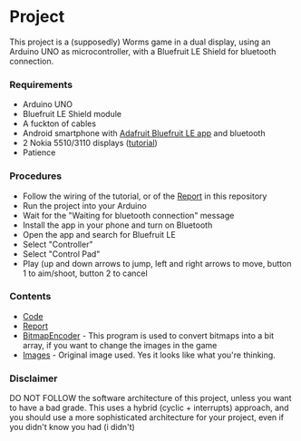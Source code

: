 # Project

This project is a (supposedly) Worms game in a dual display, using an Arduino UNO as microcontroller, with a Bluefruit LE Shield for bluetooth connection.

### Requirements

* Arduino UNO
* Bluefruit LE Shield module
* A fuckton of cables
* Android smartphone with [Adafruit Bluefruit LE app](https://play.google.com/store/apps/details?id=com.adafruit.bluefruit.le.connect) and bluetooth
* 2 Nokia 5510/3110 displays ([tutorial](https://learn.adafruit.com/nokia-5110-3310-monochrome-lcd/overview))
* Patience

### Procedures

* Follow the wiring of the tutorial, or of the [Report](https://github.com/MiguelLucas/FEUP-SETR-SEMB/tree/master/Project/Report) in this repository
* Run the project into your Arduino
* Wait for the "Waiting for bluetooth connection" message
* Install the app in your phone and turn on Bluetooth
* Open the app and search for Bluefruit LE
* Select "Controller"
* Select "Control Pad"
* Play (up and down arrows to jump, left and right arrows to move, button 1 to aim/shoot, button 2 to cancel

### Contents

* [Code](https://github.com/MiguelLucas/FEUP-SETR-SEMB/tree/master/Project/Project)
* [Report](https://github.com/MiguelLucas/FEUP-SETR-SEMB/tree/master/Project/Report)
* [BitmapEncoder](https://github.com/MiguelLucas/FEUP-SETR-SEMB/tree/master/Project/BitmapEncoder) - This program is used to convert bitmaps into a bit array, if you want to change the images in the game
* [Images](https://github.com/MiguelLucas/FEUP-SETR-SEMB/tree/master/Project/Images) - Original image used. Yes it looks like what you're thinking.

### Disclaimer

DO NOT FOLLOW the software architecture of this project, unless you want to have a bad grade. This uses a hybrid (cyclic + interrupts) approach, and you should use a more sophisticated architecture for your project, even if you didn't know you had (i didn't)
